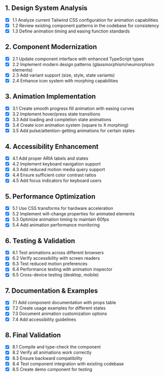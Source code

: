 ## 1. Design System Analysis
- [x] 1.1 Analyze current Tailwind CSS configuration for animation capabilities
- [x] 1.2 Review existing component patterns in the codebase for consistency
- [x] 1.3 Define animation timing and easing function standards

## 2. Component Modernization
- [x] 2.1 Update component interface with enhanced TypeScript types
- [x] 2.2 Implement modern design patterns (glassmorphism/neumorphism elements)
- [x] 2.3 Add variant support (size, style, state variants)
- [x] 2.4 Enhance icon system with morphing capabilities

## 3. Animation Implementation
- [x] 3.1 Create smooth progress fill animation with easing curves
- [x] 3.2 Implement hover/press state transitions
- [x] 3.3 Add loading and completion state animations
- [x] 3.4 Create icon animation system (square to X morphing)
- [x] 3.5 Add pulse/attention-getting animations for certain states

## 4. Accessibility Enhancement
- [x] 4.1 Add proper ARIA labels and states
- [x] 4.2 Implement keyboard navigation support
- [x] 4.3 Add reduced motion media query support
- [x] 4.4 Ensure sufficient color contrast ratios
- [x] 4.5 Add focus indicators for keyboard users

## 5. Performance Optimization
- [x] 5.1 Use CSS transforms for hardware acceleration
- [x] 5.2 Implement will-change properties for animated elements
- [x] 5.3 Optimize animation timing to maintain 60fps
- [x] 5.4 Add animation performance monitoring

## 6. Testing & Validation
- [x] 6.1 Test animations across different browsers
- [x] 6.2 Verify accessibility with screen readers
- [x] 6.3 Test reduced motion preferences
- [x] 6.4 Performance testing with animation inspector
- [x] 6.5 Cross-device testing (desktop, mobile)

## 7. Documentation & Examples
- [x] 7.1 Add component documentation with props table
- [x] 7.2 Create usage examples for different states
- [x] 7.3 Document animation customization options
- [x] 7.4 Add accessibility guidelines

## 8. Final Validation
- [x] 8.1 Compile and type-check the component
- [x] 8.2 Verify all animations work correctly
- [x] 8.3 Ensure backward compatibility
- [x] 8.4 Test component integration with existing codebase
- [x] 8.5 Create demo component for testing
